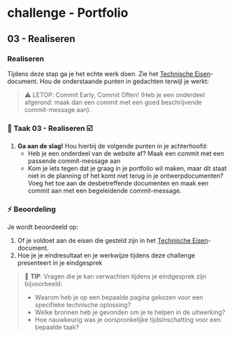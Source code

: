 # challenge - Portfolio
## 03 - Realiseren

### Realiseren

Tijdens deze stap ga je het echte werk doen. Zie het [Technische Eisen](technische-eisen.md)-document. Hou de onderstaande punten in gedachten terwijl je werkt:

> :warning: LETOP: Commit Early, Commit Often! (Heb je een onderdeel afgerond: maak dan een commit met een goed beschrijvende commit-message aan).

### :hammer: Taak 03 - Realiseren :ballot_box_with_check:

1. **Ga aan de slag!** Hou hierbij de volgende punten in je achterhoofd:
   - Heb je een onderdeel van de website af? Maak een commit met een passende commit-message aan
   - Kom je iets tegen dat je graag in je portfolio wil maken, maar dit staat niet in de planning of het komt niet terug in je ontwerpdocumenten? Voeg het toe aan de desbetreffende documenten en maak een commit aan met een begeleidende commit-message.

### :zap: Beoordeling

Je wordt beoordeeld op:  

1. Of je voldoet aan de eisen die gesteld zijn in het [Technische Eisen](technische-eisen.md)-document.
2. Hoe je je eindresultaat en je werkwijze tijdens deze challenge presenteert in je eindgesprek
> :rocket: **TIP**: Vragen die je kan verwachten tijdens je eindgesprek zijn bijvoorbeeld:
> - Waarom heb je op een bepaalde pagina gekozen voor een specifieke technische oplossing?
> - Welke bronnen heb je gevonden om je te helpen in de uitwerking?
> - Hoe nauwkeurig was je oorspronkelijke tijdsinschatting voor een bepaalde taak?